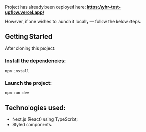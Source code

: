 
Project has already been deployed here: **https://yhr-test-upflow.vercel.app/**

However, if one wishes to launch it locally — follow the below steps.

## Getting Started

After cloning this project:

### Install the dependencies:
```
npm install
```
### Launch the project:

```
npm run dev
```


## Technologies used:

- Next.js (React) using TypeScript;
- Styled components.

